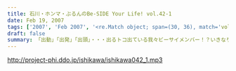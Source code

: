 ```yaml
---
title: 石川・ホンマ・ぶるんのBe-SIDE Your Life! vol.42-1
date: Feb 19, 2007
tags: ['2007', 'Feb 2007', '<re.Match object; span=(30, 36), match='vol.42'>']
draft: false
summary: 「出動」「出発」「出頭」・・・出るトコ出ている我々ビーサイメンバー！？いきなりゴメンナサイなのですが、今回は一時間、二本のみの配信となります！少々短いですが、中身は濃く！よろしくお願いしまーす！！NAMAE
---
```


http://project-phi.ddo.jp/ishikawa/ishikawa042_1.mp3
